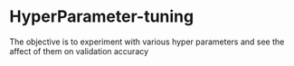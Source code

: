 # HyperParameter-tuning
The objective is to experiment with various hyper parameters and see the affect of them on validation accuracy
